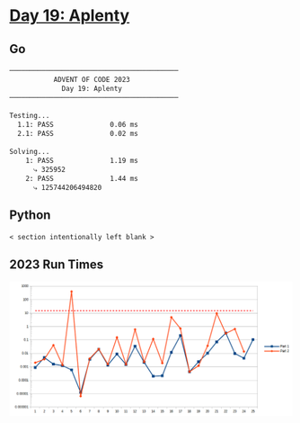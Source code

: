 # [Day 19: Aplenty](https://adventofcode.com/2023/day/19)

<!-- These are helper text to make formatting the yearly readme consistent and easier...

[Day 19: Aplenty][rm19]
[Go][go19]
[Python][py19]

[rm19]: 19-aplenty/README.md
[go19]: 19-aplenty/go
[py19]: 19-aplenty/py

-->

## Go

```text
──────────────────────────────────────────
           ADVENT OF CODE 2023            
             Day 19: Aplenty              
──────────────────────────────────────────
          
Testing...
  1.1: PASS              0.06 ms
  2.1: PASS              0.02 ms
          
Solving...
    1: PASS              1.19 ms
      ⤷ 325952
    2: PASS              1.44 ms
      ⤷ 125744206494820
```

## Python

```text
< section intentionally left blank >
```

## 2023 Run Times

![2023 exercise run-time graphs](../run-times.png)
